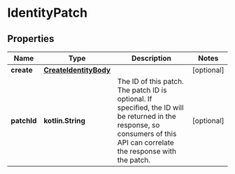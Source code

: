 
# IdentityPatch

## Properties
| Name | Type | Description | Notes |
| ------------ | ------------- | ------------- | ------------- |
| **create** | [**CreateIdentityBody**](CreateIdentityBody.md) |  |  [optional] |
| **patchId** | **kotlin.String** | The ID of this patch.  The patch ID is optional. If specified, the ID will be returned in the response, so consumers of this API can correlate the response with the patch. |  [optional] |




